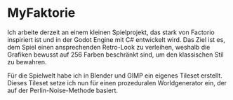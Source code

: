 ﻿# MyFaktorie
Ich arbeite derzeit an einem kleinen Spielprojekt, das stark von Factorio inspiriert ist und in der Godot Engine mit C# entwickelt wird. Das Ziel ist es, dem Spiel einen ansprechenden Retro-Look zu verleihen, weshalb die Grafiken bewusst auf 256 Farben beschränkt sind, um den klassischen Stil zu bewahren.

Für die Spielwelt habe ich in Blender und GIMP ein eigenes Tileset erstellt. Dieses Tileset setze ich nun für einen prozeduralen Worldgenerator ein, der auf der Perlin-Noise-Methode basiert.
